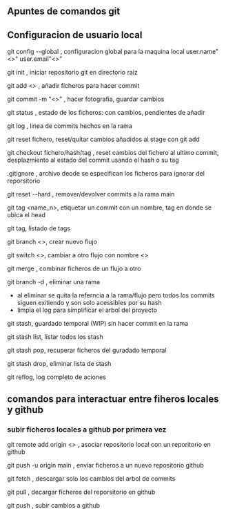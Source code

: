 ## Apuntes de comandos git

## Configuracion de usuario local
git config --global , configuracion global para la maquina local
    user.name"<>"
    user.email"<>"

git init , iniciar repositorio git en directorio raiz

git add <> , añadir ficheros para hacer commit

git commit -m "<>" , hacer fotografia, guardar cambios

git status , estado de los ficheros: con cambios, pendientes de añadir

git log , linea de commits hechos en la rama

git reset fichero, reset/quitar cambios añadidos al stage con git add

git checkout fichero/hash/tag , reset cambios del fichero al ultimo commit, desplazmiento al estado del commit usando el hash o su tag

.gitignore , archivo deode se especifican los ficheros para ignorar del reporsitorio

git reset --hard <hash> , remover/devolver commits a la rama main

git tag <name_n>, etiquetar un commit con un nombre, tag en donde se ubica el head

git tag, listado de tags

git branch <>, crear nuevo flujo

git switch <>, cambiar a otro flujo con nombre <>

git merge , combinar ficheros de un flujo a otro

git branch -d <flujo>, eliminar una rama
- al eliminar se quita la referncia a la rama/flujo pero todos los commits siguen exitiendo y son solo acessibles por su hash
- limpia el log para simplificar el arbol del proyecto

git stash, guardado temporal (WIP) sin hacer commit en la rama

git stash list, listar todos los stash

git stash pop, recuperar ficheros del guradado temporal

git stash drop, eliminar lista de stash

git reflog, log completo de aciones

## comandos para interactuar entre fiheros locales y github
### subir ficheros locales a github por primera vez
git remote add origin <> , asociar repositorio local con un reporitorio en github

git push -u origin main , enviar ficheros a un nuevo repositorio github

git fetch , descargar solo los cambios del arbol de commits

git pull , decargar ficheros del reporsitorio en github

git push , subir cambios a github

